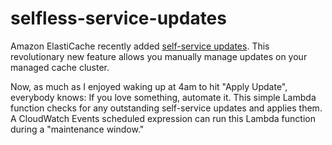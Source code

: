 # selfless-service-updates

Amazon ElastiCache recently added
[self-service updates](https://aws.amazon.com/about-aws/whats-new/2019/06/elasticache-self-service-updates/).
This revolutionary new feature allows you manually manage updates on your
managed cache cluster.

Now, as much as I enjoyed waking up at 4am to hit "Apply Update", everybody
knows:  If you love something, automate it.  This simple Lambda function checks
for any outstanding self-service updates and applies them.  A CloudWatch Events
scheduled expression can run this Lambda function during a "maintenance
window."
